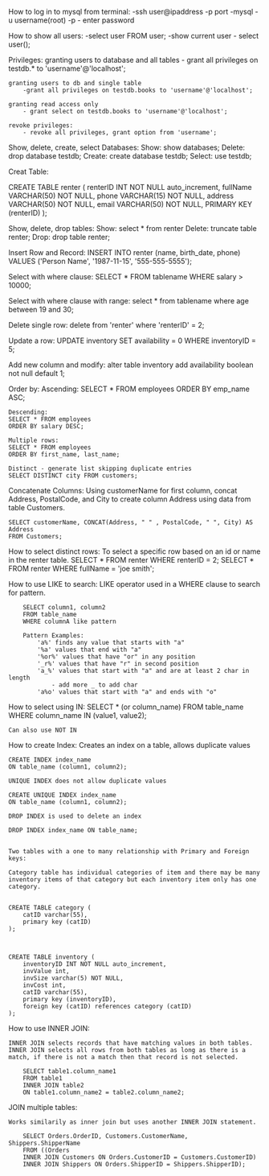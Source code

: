 How to log in to mysql from terminal:
    -ssh user@ipaddress -p port
    -mysql -u username(root) -p
    - enter password

How to show all users:
    -select user FROM user;
    -show current user - select user();

Privileges:
    granting users to database and all tables
        - grant all privileges on testdb.* to 'username'@'localhost';
    
    granting users to db and single table
        -grant all privileges on testdb.books to 'username'@'localhost';

    granting read access only
        - grant select on testdb.books to 'username'@'localhost';
    
    revoke privileges:
        - revoke all privileges, grant option from 'username';

Show, delete, create, select Databases:
    Show: show databases;
    Delete: drop database testdb;
    Create: create database testdb;
    Select: use testdb;

Creat Table:

CREATE TABLE renter (
renterID INT NOT NULL auto_increment,
fullName VARCHAR(50) NOT NULL,
phone VARCHAR(15) NOT NULL,
address VARCHAR(50) NOT NULL,
email VARCHAR(50) NOT NULL,
PRIMARY KEY (renterID)
);

Show, delete, drop tables:
    Show: select * from renter
    Delete: truncate table renter;
    Drop: drop table renter;

Insert Row and Record:
    INSERT INTO renter (name, birth_date, phone)
    VALUES ('Person Name', '1987-11-15', '555-555-5555');

Select with where clause:
    SELECT * FROM tablename
    WHERE salary > 10000;

Select with where clause with range:
    select * from tablename
    where age between 19 and 30;

Delete single row:
    delete from 'renter' where 'renterID' = 2;

Update a row:
    UPDATE inventory
    SET availability = 0
    WHERE inventoryID = 5;

Add new column and modify:
    alter table inventory
    add availability boolean not null default 1;

Order by:
    Ascending:
    SELECT * FROM employees 
    ORDER BY emp_name ASC;

    Descending:
    SELECT * FROM employees 
    ORDER BY salary DESC;

    Multiple rows:
    SELECT * FROM employees 
    ORDER BY first_name, last_name;

    Distinct - generate list skipping duplicate entries
    SELECT DISTINCT city FROM customers;

Concatenate Columns:
    Using customerName for first column, concat Address, PostalCode, and City to create column Address using data from table Customers.

    SELECT customerName, CONCAT(Address, " " , PostalCode, " ", City) AS Address
    FROM Customers;


How to select distinct rows:
    To select a specific row based on an id or name in the renter table.
        SELECT * FROM renter WHERE renterID = 2;
        SELECT * FROM renter WHERE fullName = 'joe smith';

How to use LIKE to search:
    LIKE operator used in a WHERE clause to search for pattern.

        SELECT column1, column2
        FROM table_name
        WHERE columnA like pattern

        Pattern Examples:
            'a%' finds any value that starts with "a"
            '%a' values that end with "a"
            '%or%' values that have "or" in any position
            '_r%' values that have "r" in second position
            'a_%' values that start with "a" and are at least 2 char in length
                - add more _ to add char
            'a%o' values that start with "a" and ends with "o"

How to select using IN:
    SELECT *        (or column_name)
    FROM table_name
    WHERE column_name IN (value1, value2);

    Can also use NOT IN


How to create Index:
    Creates an index on a table, allows duplicate values

    CREATE INDEX index_name
    ON table_name (column1, column2);

    UNIQUE INDEX does not allow duplicate values

    CREATE UNIQUE INDEX index_name
    ON table_name (column1, column2);

    DROP INDEX is used to delete an index

    DROP INDEX index_name ON table_name;


    Two tables with a one to many relationship with Primary and Foreign keys:

    Category table has individual categories of item and there may be many inventory items of that category but each inventory item only has one category.


    CREATE TABLE category (
        catID varchar(55),
        primary key (catID)
    );



    CREATE TABLE inventory (
        inventoryID INT NOT NULL auto_increment,
        invValue int,
        invSize varchar(5) NOT NULL,
        invCost int,
        catID varchar(55),
        primary key (inventoryID),
        foreign key (catID) references category (catID)
    );


How to use INNER JOIN:

    INNER JOIN selects records that have matching values in both tables. INNER JOIN selects all rows from both tables as long as there is a match, if there is not a match then that record is not selected.

        SELECT table1.column_name1
        FROM table1
        INNER JOIN table2
        ON table1.column_name2 = table2.column_name2;

JOIN multiple tables:

    Works similarily as inner join but uses another INNER JOIN statement.

        SELECT Orders.OrderID, Customers.CustomerName, Shippers.ShipperName
        FROM ((Orders
        INNER JOIN Customers ON Orders.CustomerID = Customers.CustomerID)
        INNER JOIN Shippers ON Orders.ShipperID = Shippers.ShipperID);